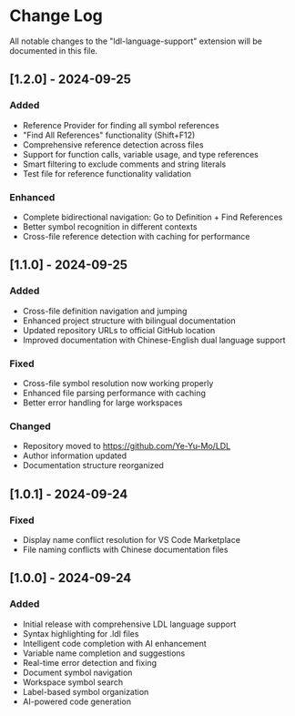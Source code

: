 # Change Log

All notable changes to the "ldl-language-support" extension will be documented in this file.

## [1.2.0] - 2024-09-25

### Added
- Reference Provider for finding all symbol references
- "Find All References" functionality (Shift+F12)
- Comprehensive reference detection across files
- Support for function calls, variable usage, and type references
- Smart filtering to exclude comments and string literals
- Test file for reference functionality validation

### Enhanced
- Complete bidirectional navigation: Go to Definition + Find References
- Better symbol recognition in different contexts
- Cross-file reference detection with caching for performance

## [1.1.0] - 2024-09-25

### Added
- Cross-file definition navigation and jumping
- Enhanced project structure with bilingual documentation
- Updated repository URLs to official GitHub location
- Improved documentation with Chinese-English dual language support

### Fixed
- Cross-file symbol resolution now working properly
- Enhanced file parsing performance with caching
- Better error handling for large workspaces

### Changed
- Repository moved to https://github.com/Ye-Yu-Mo/LDL
- Author information updated
- Documentation structure reorganized

## [1.0.1] - 2024-09-24

### Fixed
- Display name conflict resolution for VS Code Marketplace
- File naming conflicts with Chinese documentation files

## [1.0.0] - 2024-09-24

### Added
- Initial release with comprehensive LDL language support
- Syntax highlighting for .ldl files
- Intelligent code completion with AI enhancement
- Variable name completion and suggestions
- Real-time error detection and fixing
- Document symbol navigation
- Workspace symbol search
- Label-based symbol organization
- AI-powered code generation